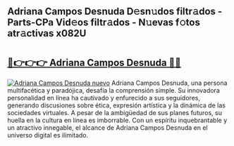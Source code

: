 ## Adriana Campos Desnuda D𝚎sn𝚞dos filtr𝚊dos - Parts-CPa Vid𝚎os filtr𝚊dos - N𝚞evas f𝚘tos atr𝚊ctivas x082U

# <h2><a href="http://mbdhib.tromn.icu/?c=Adriana+Campos+Desnuda">🔗👉👉👉 Adriana Campos Desnuda 🔗🔗</a></h2>

[![Adriana Campos Desnuda nuevo](https://i.imgur.com/pEAQMta.gif)](http://mbdhib.tromn.icu/?c=Adriana+Campos+Desnuda)
Adriana Campos Desnuda, una persona multifacética y paradójica, desafía la comprensión simple. Su innovadora personalidad en línea ha cautivado y enfurecido a sus seguidores, generando discusiones sobre ética, expresión artística y la dinámica de las sociedades virtuales. A pesar de la ambigüedad de sus planes futuros, su huella en la cultura en línea es imborrable. Con un espíritu inquebrantable y un atractivo innegable, el alcance de Adriana Campos Desnuda en el universo digital es ilimitado.
